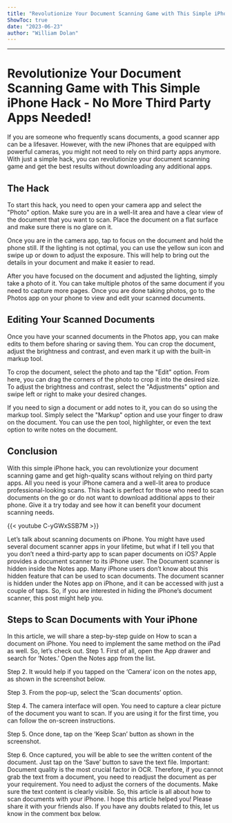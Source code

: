 ```yaml
---
title: "Revolutionize Your Document Scanning Game with This Simple iPhone Hack - No More Third Party Apps Needed!"
ShowToc: true 
date: "2023-06-23"
author: "William Dolan"
---
```

*****
# Revolutionize Your Document Scanning Game with This Simple iPhone Hack - No More Third Party Apps Needed!

If you are someone who frequently scans documents, a good scanner app can be a lifesaver. However, with the new iPhones that are equipped with powerful cameras, you might not need to rely on third party apps anymore. With just a simple hack, you can revolutionize your document scanning game and get the best results without downloading any additional apps.

## The Hack

To start this hack, you need to open your camera app and select the "Photo" option. Make sure you are in a well-lit area and have a clear view of the document that you want to scan. Place the document on a flat surface and make sure there is no glare on it.

Once you are in the camera app, tap to focus on the document and hold the phone still. If the lighting is not optimal, you can use the yellow sun icon and swipe up or down to adjust the exposure. This will help to bring out the details in your document and make it easier to read.

After you have focused on the document and adjusted the lighting, simply take a photo of it. You can take multiple photos of the same document if you need to capture more pages. Once you are done taking photos, go to the Photos app on your phone to view and edit your scanned documents.

## Editing Your Scanned Documents

Once you have your scanned documents in the Photos app, you can make edits to them before sharing or saving them. You can crop the document, adjust the brightness and contrast, and even mark it up with the built-in markup tool.

To crop the document, select the photo and tap the "Edit" option. From here, you can drag the corners of the photo to crop it into the desired size. To adjust the brightness and contrast, select the "Adjustments" option and swipe left or right to make your desired changes.

If you need to sign a document or add notes to it, you can do so using the markup tool. Simply select the "Markup" option and use your finger to draw on the document. You can use the pen tool, highlighter, or even the text option to write notes on the document.

## Conclusion

With this simple iPhone hack, you can revolutionize your document scanning game and get high-quality scans without relying on third party apps. All you need is your iPhone camera and a well-lit area to produce professional-looking scans. This hack is perfect for those who need to scan documents on the go or do not want to download additional apps to their phone. Give it a try today and see how it can benefit your document scanning needs.

{{< youtube C-yGWxSSB7M >}} 



Let’s talk about scanning documents on iPhone. You might have used several document scanner apps in your lifetime, but what if I tell you that you don’t need a third-party app to scan paper documents on iOS?
Apple provides a document scanner to its iPhone user. The Document scanner is hidden inside the Notes app. Many iPhone users don’t know about this hidden feature that can be used to scan documents.
The document scanner is hidden under the Notes app on iPhone, and it can be accessed with just a couple of taps. So, if you are interested in hiding the iPhone’s document scanner, this post might help you.

 
## Steps to Scan Documents with Your iPhone


In this article, we will share a step-by-step guide on How to scan a document on iPhone. You need to implement the same method on the iPad as well. So, let’s check out.
Step 1. First of all, open the App drawer and search for ‘Notes.’ Open the Notes app from the list.

Step 2. It would help if you tapped on the ‘Camera‘ icon on the notes app, as shown in the screenshot below.

Step 3. From the pop-up, select the ‘Scan documents’ option.

Step 4. The camera interface will open. You need to capture a clear picture of the document you want to scan. If you are using it for the first time, you can follow the on-screen instructions.

Step 5. Once done, tap on the ‘Keep Scan’ button as shown in the screenshot.

Step 6. Once captured, you will be able to see the written content of the document. Just tap on the ‘Save’ button to save the text file.
Important: Document quality is the most crucial factor in OCR. Therefore, if you cannot grab the text from a document, you need to readjust the document as per your requirement. You need to adjust the corners of the documents. Make sure the text content is clearly visible.
So, this article is all about how to scan documents with your iPhone. I hope this article helped you! Please share it with your friends also. If you have any doubts related to this, let us know in the comment box below.





